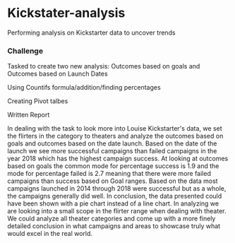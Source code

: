 # Kickstater-analysis
Performing analysis on Kickstarter data to uncover trends
### Challenge
Tasked to create two new analysis: Outcomes based on goals and Outcomes based on Launch Dates

Using Countifs formula/addition/finding percentages

Creating Pivot talbes

Written Report

In dealing with the task to look more into Louise Kickstarter's data, we set the flirters in the category to theaters and analyze the outcomes based on goals and outcomes based on the date launch. Based on the date of the launch we see more successful campaigns than failed campaigns in the year 2018 which has the highest campaign success. At looking at outcomes based on goals the common mode for percentage success is 1.9 and the mode for percentage failed is 2.7 meaning that there were more failed campaigns than success based on Goal ranges. Based on the data most campaigns launched in 2014 through 2018 were successful but as a whole, the campaigns generally did well. In conclusion, the data presented could have been shown with a pie chart instead of a line chart. In analyzing we are looking into a small scope in the flirter range when dealing with theater. We could analyze all theater categories and come up with a more finely detailed conclusion in what campaigns and areas to showcase truly what would excel in the real world. 
